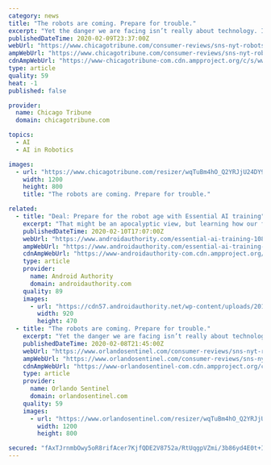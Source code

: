 ```yaml
---
category: news
title: "The robots are coming. Prepare for trouble."
excerpt: "Yet the danger we are facing isn’t really about technology. It’s about politics and economic fairness. Whether the pain and the benefits of artificial intelligence are equitably distributed — and whether the turmoil that is still to come will be viewed as an overall social good — will depend on our political will. The disruptive effects ..."
publishedDateTime: 2020-02-09T23:37:00Z
webUrl: "https://www.chicagotribune.com/consumer-reviews/sns-nyt-robots-ai-affecting-workers-and-economy-20200208-qgqu42yh4vdzrf62tqhexoyenm-story.html"
ampWebUrl: "https://www.chicagotribune.com/consumer-reviews/sns-nyt-robots-ai-affecting-workers-and-economy-20200208-qgqu42yh4vdzrf62tqhexoyenm-story.html?outputType=amp"
cdnAmpWebUrl: "https://www-chicagotribune-com.cdn.ampproject.org/c/s/www.chicagotribune.com/consumer-reviews/sns-nyt-robots-ai-affecting-workers-and-economy-20200208-qgqu42yh4vdzrf62tqhexoyenm-story.html?outputType=amp"
type: article
quality: 59
heat: -1
published: false

provider:
  name: Chicago Tribune
  domain: chicagotribune.com

topics:
  - AI
  - AI in Robotics

images:
  - url: "https://www.chicagotribune.com/resizer/wqTuBm4hO_Q2YRJjU24DY9rFIHQ=/1200x0/top/arc-anglerfish-arc2-prod-tronc.s3.amazonaws.com/public/QKABY472EVHEFCHKYHDAWKTSWE.jpg"
    width: 1200
    height: 800
    title: "The robots are coming. Prepare for trouble."

related:
  - title: "Deal: Prepare for the robot age with Essential AI training"
    excerpt: "That might be an apocalyptic view, but learning how our future conquerors operate is definitely a worthwhile career move. Tech Deals is now offering the Essential AI and Machine Learning Certification Training Bundle as a budget-friendly guide. Explore computer vision and machine learning. Across your training, you’ll dabble with computer ..."
    publishedDateTime: 2020-02-10T17:07:00Z
    webUrl: "https://www.androidauthority.com/essential-ai-training-1080950/"
    ampWebUrl: "https://www.androidauthority.com/essential-ai-training-1080950/amp/"
    cdnAmpWebUrl: "https://www-androidauthority-com.cdn.ampproject.org/c/s/www.androidauthority.com/essential-ai-training-1080950/amp/"
    type: article
    provider:
      name: Android Authority
      domain: androidauthority.com
    quality: 89
    images:
      - url: "https://cdn57.androidauthority.net/wp-content/uploads/2019/11/Businessman-and-robot-shaking-hands-920x470.jpg"
        width: 920
        height: 470
  - title: "The robots are coming. Prepare for trouble."
    excerpt: "Yet the danger we are facing isn’t really about technology. It’s about politics and economic fairness. Whether the pain and the benefits of artificial intelligence are equitably distributed — and whether the turmoil that is still to come will be viewed as an overall social good — will depend on our political will. The disruptive effects ..."
    publishedDateTime: 2020-02-08T21:45:00Z
    webUrl: "https://www.orlandosentinel.com/consumer-reviews/sns-nyt-robots-ai-affecting-workers-and-economy-20200208-qgqu42yh4vdzrf62tqhexoyenm-story.html"
    ampWebUrl: "https://www.orlandosentinel.com/consumer-reviews/sns-nyt-robots-ai-affecting-workers-and-economy-20200208-qgqu42yh4vdzrf62tqhexoyenm-story.html?outputType=amp"
    cdnAmpWebUrl: "https://www-orlandosentinel-com.cdn.ampproject.org/c/s/www.orlandosentinel.com/consumer-reviews/sns-nyt-robots-ai-affecting-workers-and-economy-20200208-qgqu42yh4vdzrf62tqhexoyenm-story.html?outputType=amp"
    type: article
    provider:
      name: Orlando Sentinel
      domain: orlandosentinel.com
    quality: 59
    images:
      - url: "https://www.orlandosentinel.com/resizer/wqTuBm4hO_Q2YRJjU24DY9rFIHQ=/1200x0/top/arc-anglerfish-arc2-prod-tronc.s3.amazonaws.com/public/QKABY472EVHEFCHKYHDAWKTSWE.jpg"
        width: 1200
        height: 800

secured: "fAxTJrnmbOwy5oR8rifAcer7KjfQDE2V8752a/RtUqgpVZmi/3b86yd4E0t+I/V5x5AYrbiQAN+Z57jTZoUMmjuIGQxpGdsuorXWKEB4T5sTJjM8WfOzCiwaku+sXHBrGSf/SdkwMO7SCLWbFhj1lxTqXrbab8TWeKavkQNQk6AcZgUW56P4eFzpiruSs2wkNQ1zJIo81GbolaRKAfDCCT2gET7idm7YOXZbb94sQDFdPEu6lE0K98KuNY7QWauPXbaCd9YMlaMiOs8BAHsLVgwHqCECNiToUrKhisUfTw5fmNacJS9qsGQEPd37FIwl3D4knGv/Op+B0RVrzuAs6Csp/0isGaJM99HMlx6OBIKJfqhpu1Mk57mvcvvhzs5zinwzvjhA9/6xLHZxR65fq++b78rQyZCPuJZAUto9ykVKhmst8HmAJGIGad7c+4XNoCZqS84anJryo46pLRWkLAShXQ/cqtb0VMovlCY1ark=;bZ+ccVFoGQCUsd6xrCCmig=="
---
```


